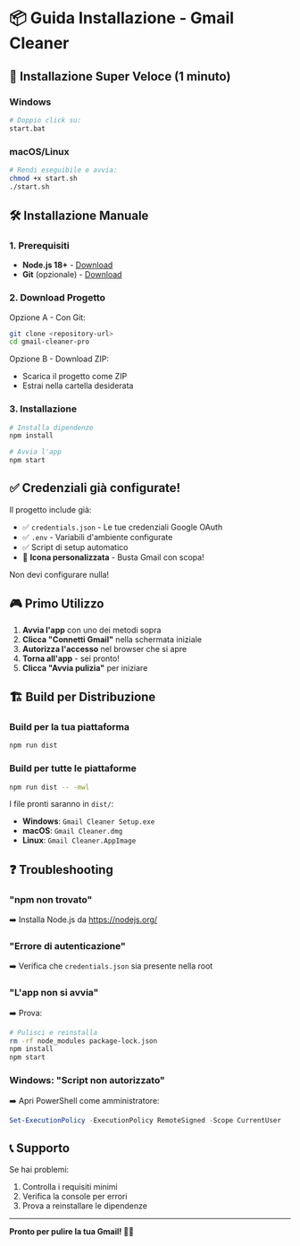 # 📦 Guida Installazione - Gmail Cleaner

## 🚀 Installazione Super Veloce (1 minuto)

### Windows
```bash
# Doppio click su:
start.bat
```

### macOS/Linux
```bash
# Rendi eseguibile e avvia:
chmod +x start.sh
./start.sh
```

## 🛠️ Installazione Manuale

### 1. Prerequisiti
- **Node.js 18+** - [Download](https://nodejs.org/)
- **Git** (opzionale) - [Download](https://git-scm.com/)

### 2. Download Progetto
Opzione A - Con Git:
```bash
git clone <repository-url>
cd gmail-cleaner-pro
```

Opzione B - Download ZIP:
- Scarica il progetto come ZIP
- Estrai nella cartella desiderata

### 3. Installazione
```bash
# Installa dipendenze
npm install

# Avvia l'app
npm start
```

## ✅ Credenziali già configurate!

Il progetto include già:
- ✅ `credentials.json` - Le tue credenziali Google OAuth
- ✅ `.env` - Variabili d'ambiente configurate
- ✅ Script di setup automatico
- 🎨 **Icona personalizzata** - Busta Gmail con scopa!

Non devi configurare nulla!

## 🎮 Primo Utilizzo

1. **Avvia l'app** con uno dei metodi sopra
2. **Clicca "Connetti Gmail"** nella schermata iniziale
3. **Autorizza l'accesso** nel browser che si apre
4. **Torna all'app** - sei pronto!
5. **Clicca "Avvia pulizia"** per iniziare

## 🏗️ Build per Distribuzione

### Build per la tua piattaforma
```bash
npm run dist
```

### Build per tutte le piattaforme
```bash
npm run dist -- -mwl
```

I file pronti saranno in `dist/`:
- **Windows**: `Gmail Cleaner Setup.exe`
- **macOS**: `Gmail Cleaner.dmg`
- **Linux**: `Gmail Cleaner.AppImage`

## ❓ Troubleshooting

### "npm non trovato"
➡️ Installa Node.js da https://nodejs.org/

### "Errore di autenticazione"
➡️ Verifica che `credentials.json` sia presente nella root

### "L'app non si avvia"
➡️ Prova:
```bash
# Pulisci e reinstalla
rm -rf node_modules package-lock.json
npm install
npm start
```

### Windows: "Script non autorizzato"
➡️ Apri PowerShell come amministratore:
```powershell
Set-ExecutionPolicy -ExecutionPolicy RemoteSigned -Scope CurrentUser
```

## 📞 Supporto

Se hai problemi:
1. Controlla i requisiti minimi
2. Verifica la console per errori
3. Prova a reinstallare le dipendenze

---

**Pronto per pulire la tua Gmail! 🧹✨**